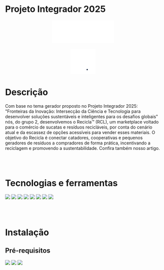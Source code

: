 # Projeto Integrador 2025

<p align="center">
    <img src="./assets/images/logos/logo_branca.png" width="200px">
    <br>
    <br>
    <img src="./assets/images/recycle.gif" width="80px">

</p>



# **Descrição**
Com base no tema gerador proposto no Projeto Integrador 2025: "Fronteiras da Inovação: Intersecção da Ciência e Tecnologia para desenvolver soluções sustentáveis e inteligentes para os desafios globais" nós, do grupo 2, desenvolvemos o Recicla™ (RCL), um marketplace voltado para o comércio de sucatas e resíduos recicláveis, por conta do cenário atual e da escassez de opções acessíveis para vender esses materiais. O objetivo do Recicla é conectar catadores, cooperativas e pequenos geradores de resíduos a compradores de forma prática, incentivando a reciclagem e promovendo a sustentabilidade.
Confira também nosso artigo.

<br><br>

# **Tecnologias e ferramentas**
<img src="https://img.shields.io/badge/Windows-0078D6?style=flat&logo=windows&logoColor=white">
<img src="https://img.shields.io/badge/Figma-333230?style=flat&logo=figma&logoColor=red">
<img src="https://img.shields.io/badge/HTML5-E34F26?style=flat&logo=html5&logoColor=white">
<img src="https://img.shields.io/badge/CSS3-1572B6?style=flat&logo=css&logoColor=white">
<img src="https://img.shields.io/badge/JavaScript-333230?style=flat&logo=javascript&logoColor=F7DF1E">
<img src="https://img.shields.io/badge/Python-3670A0?style=flat&logo=python&logoColor=ffdd54">
<img src="https://img.shields.io/badge/LaTeX-008080?style=flat&logo=latex&logoColor=white">
<img src="https://img.shields.io/badge/Flask-000000?style=flat&logo=flask&logoColor=white">

<br><br>

# **Instalação**
## **Pré-requisitos**

<img src="https://img.shields.io/badge/Python-3.13%20+-blue?logo=python&logoColor=white">
<img src="https://img.shields.io/badge/PiP-23.2.1%20+-blue?logo=pypi&logoColor=white">
<img src="https://img.shields.io/badge/PSQL-17.5%20+-blue?logo=postgresql&logoColor=white">
